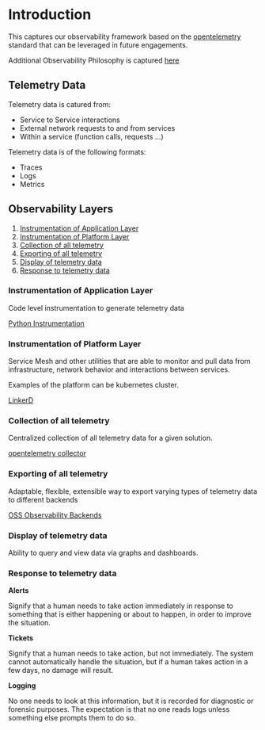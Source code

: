 # Introduction 

This captures our observability framework based on the [opentelemetry](https://opentelemetry.io/) standard that can be leveraged in future engagements.  

Additional Observability Philosophy is captured [here](./docs/OBSERVABILITY.md)


## Telemetry Data 

Telemetry data is catured from: 
* Service to Service interactions 
* External network requests to and from services 
* Within a service (function calls, requests ...) 

Telemetry data is of the following formats: 
* Traces 
* Logs 
* Metrics 
## Observability Layers 

1. [Instrumentation of Application Layer](#Instrumentation-of-Application-Layer)  
2. [Instrumentation of Platform Layer](#Instrumentation-of-Platform-Layer)
3. [Collection of all telemetry](#Collection-of-all-telemetry) 
4. [Exporting of all telemetry](#Exporting-of-all-telemetry) 
5. [Display of telemetry data](#Display-of-telemetry-data) 
6. [Response to telemetry data](#Response-to-telemetry-data) 

### Instrumentation of Application Layer

Code level instrumentation to generate telemetry data 

[Python Instrumentation](./code/python_app)
### Instrumentation of Platform Layer

Service Mesh and other utilities that are able to monitor and pull data from infrastructure, network behavior and interactions between services. 

Examples of the platform can be kubernetes cluster. 

[LinkerD](./code/linkerd)

### Collection of all telemetry

Centralized collection of all telemetry data for a given solution.

[opentelemetry collector](./otel_collector)
### Exporting of all telemetry 

Adaptable, flexible, extensible way to export varying types of telemetry data to different backends 

[OSS Observability Backends](./otel_exporters)

### Display of telemetry data 

Ability to query and view data via graphs and dashboards. 
### Response to telemetry data

**Alerts**

Signify that a human needs to take action immediately in response to something that is either happening or about to happen, in order to improve the situation.

**Tickets**

Signify that a human needs to take action, but not immediately. The system cannot automatically handle the situation, but if a human takes action in a few days, no damage will result.

**Logging**

No one needs to look at this information, but it is recorded for diagnostic or forensic purposes. The expectation is that no one reads logs unless something else prompts them to do so.